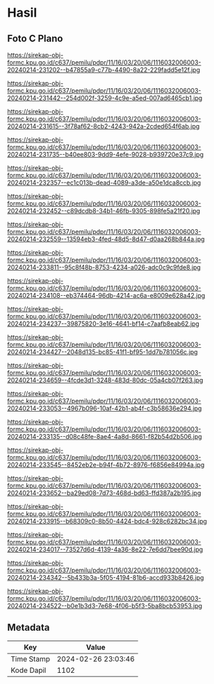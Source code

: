 # Hasil

## Foto C Plano

https://sirekap-obj-formc.kpu.go.id/c637/pemilu/pdpr/11/16/03/20/06/1116032006003-20240214-231202--b47855a9-c77b-4490-8a22-229fadd5e12f.jpg

https://sirekap-obj-formc.kpu.go.id/c637/pemilu/pdpr/11/16/03/20/06/1116032006003-20240214-231442--254d002f-3259-4c9e-a5ed-007ad6465cb1.jpg

https://sirekap-obj-formc.kpu.go.id/c637/pemilu/pdpr/11/16/03/20/06/1116032006003-20240214-231615--3f78af62-8cb2-4243-942a-2cded654f6ab.jpg

https://sirekap-obj-formc.kpu.go.id/c637/pemilu/pdpr/11/16/03/20/06/1116032006003-20240214-231735--b40ee803-9dd9-4efe-9028-b939720e37c9.jpg

https://sirekap-obj-formc.kpu.go.id/c637/pemilu/pdpr/11/16/03/20/06/1116032006003-20240214-232357--ec1c013b-dead-4089-a3de-a50e1dca8ccb.jpg

https://sirekap-obj-formc.kpu.go.id/c637/pemilu/pdpr/11/16/03/20/06/1116032006003-20240214-232452--c89dcdb8-34b1-46fb-9305-898fe5a21f20.jpg

https://sirekap-obj-formc.kpu.go.id/c637/pemilu/pdpr/11/16/03/20/06/1116032006003-20240214-232559--13594eb3-4fed-48d5-8d47-d0aa268b844a.jpg

https://sirekap-obj-formc.kpu.go.id/c637/pemilu/pdpr/11/16/03/20/06/1116032006003-20240214-233811--95c8f48b-8753-4234-a026-adc0c9c9fde8.jpg

https://sirekap-obj-formc.kpu.go.id/c637/pemilu/pdpr/11/16/03/20/06/1116032006003-20240214-234108--eb374464-96db-4214-ac6a-e8009e628a42.jpg

https://sirekap-obj-formc.kpu.go.id/c637/pemilu/pdpr/11/16/03/20/06/1116032006003-20240214-234237--39875820-3e16-4641-bf14-c7aafb8eab62.jpg

https://sirekap-obj-formc.kpu.go.id/c637/pemilu/pdpr/11/16/03/20/06/1116032006003-20240214-234427--2048d135-bc85-41f1-bf95-1dd7b781056c.jpg

https://sirekap-obj-formc.kpu.go.id/c637/pemilu/pdpr/11/16/03/20/06/1116032006003-20240214-234659--4fcde3d1-3248-483d-80dc-05a4cb07f263.jpg

https://sirekap-obj-formc.kpu.go.id/c637/pemilu/pdpr/11/16/03/20/06/1116032006003-20240214-233053--4967b096-10af-42b1-ab4f-c3b58636e294.jpg

https://sirekap-obj-formc.kpu.go.id/c637/pemilu/pdpr/11/16/03/20/06/1116032006003-20240214-233135--d08c48fe-8ae4-4a8d-8661-f82b54d2b506.jpg

https://sirekap-obj-formc.kpu.go.id/c637/pemilu/pdpr/11/16/03/20/06/1116032006003-20240214-233545--8452eb2e-b94f-4b72-8976-f6856e84994a.jpg

https://sirekap-obj-formc.kpu.go.id/c637/pemilu/pdpr/11/16/03/20/06/1116032006003-20240214-233652--ba29ed08-7d73-468d-bd63-ffd387a2b195.jpg

https://sirekap-obj-formc.kpu.go.id/c637/pemilu/pdpr/11/16/03/20/06/1116032006003-20240214-233915--b68309c0-8b50-4424-bdc4-928c6282bc34.jpg

https://sirekap-obj-formc.kpu.go.id/c637/pemilu/pdpr/11/16/03/20/06/1116032006003-20240214-234017--73527d6d-4139-4a36-8e22-7e6dd7bee90d.jpg

https://sirekap-obj-formc.kpu.go.id/c637/pemilu/pdpr/11/16/03/20/06/1116032006003-20240214-234342--5b433b3a-5f05-4194-81b6-accd933b8426.jpg

https://sirekap-obj-formc.kpu.go.id/c637/pemilu/pdpr/11/16/03/20/06/1116032006003-20240214-234522--b0e1b3d3-7e68-4f06-b5f3-5ba8bcb53953.jpg


## Metadata

| Key        | Value               |
| ---------- | ------------------- |
| Time Stamp | 2024-02-26 23:03:46 |
| Kode Dapil | 1102                |



